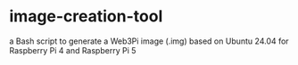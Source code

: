 # image-creation-tool
a Bash script to generate a Web3Pi image (.img) based on Ubuntu 24.04 for Raspberry Pi 4 and Raspberry Pi 5
